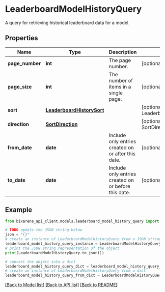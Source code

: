 # LeaderboardModelHistoryQuery

A query for retrieving historical leaderboard data for a model.

## Properties

Name | Type | Description | Notes
------------ | ------------- | ------------- | -------------
**page_number** | **int** | The page number. | [optional] [default to 0]
**page_size** | **int** | The number of items in a single page. | [optional] [default to 100]
**sort** | [**LeaderboardHistorySort**](LeaderboardHistorySort.md) |  | [optional] [default to LeaderboardHistorySort.CREATED_AT]
**direction** | [**SortDirection**](SortDirection.md) |  | [optional] [default to SortDirection.ASC]
**from_date** | **date** | Include only entries created on or after this date. | [optional] 
**to_date** | **date** | Include only entries created on or before this date. | [optional] 

## Example

```python
from bixarena_api_client.models.leaderboard_model_history_query import LeaderboardModelHistoryQuery

# TODO update the JSON string below
json = "{}"
# create an instance of LeaderboardModelHistoryQuery from a JSON string
leaderboard_model_history_query_instance = LeaderboardModelHistoryQuery.from_json(json)
# print the JSON string representation of the object
print(LeaderboardModelHistoryQuery.to_json())

# convert the object into a dict
leaderboard_model_history_query_dict = leaderboard_model_history_query_instance.to_dict()
# create an instance of LeaderboardModelHistoryQuery from a dict
leaderboard_model_history_query_from_dict = LeaderboardModelHistoryQuery.from_dict(leaderboard_model_history_query_dict)
```
[[Back to Model list]](../README.md#documentation-for-models) [[Back to API list]](../README.md#documentation-for-api-endpoints) [[Back to README]](../README.md)


